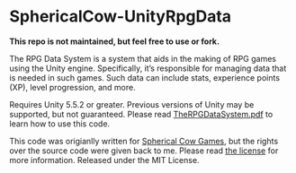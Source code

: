# SphericalCow-UnityRpgData

**This repo is not maintained, but feel free to use or fork.**

The RPG Data System is a system that aids in the making of RPG games using the Unity engine. Specifically, it’s responsible for managing data that is needed in such games. Such data can include stats, experience points (XP), level progression, and more.

Requires Unity 5.5.2 or greater. Previous versions of Unity may be supported, but not guaranteed. Please read [TheRPGDataSystem.pdf](https://github.com/JISyed/SphericalCow-UnityRpgData/blob/master/TheRPGDataSystem.pdf) to learn how to use this code.

This code was origianlly written for [Spherical Cow Games](), but the rights over the source code were given back to me. Please read [the license](https://github.com/JISyed/SphericalCow-UnityRpgData/blob/master/LICENSE.md) for more information. Released under the MIT License.
